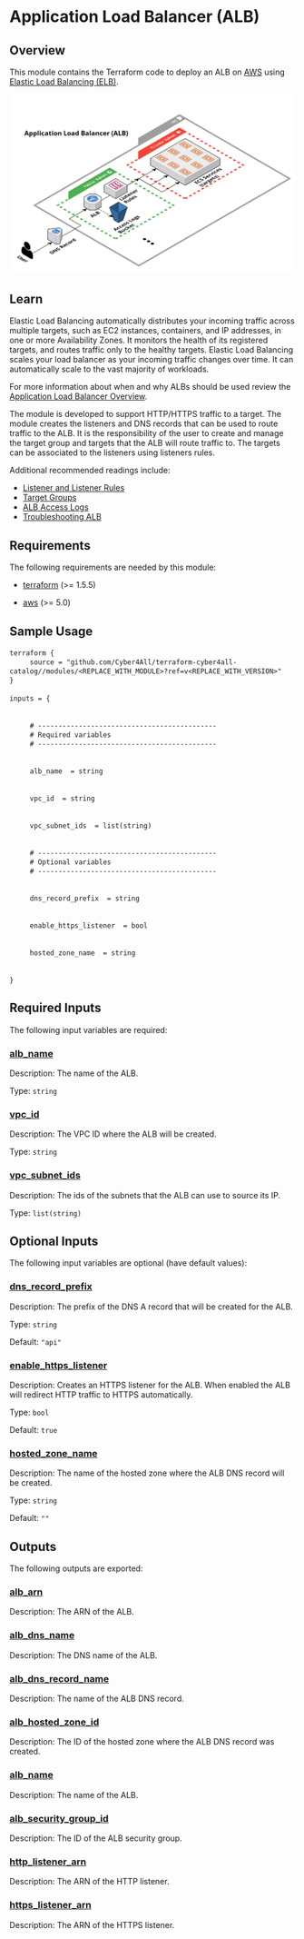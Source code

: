 # Application Load Balancer (ALB)

## Overview

This module contains the Terraform code to deploy an ALB on [AWS](https://aws.amazon.com/) using [Elastic Load Balancing (ELB)](https://docs.aws.amazon.com/elasticloadbalancing/latest/application/introduction.html).

<!-- Image or Arch diagram -->
![CloudCraft ALB Diagram](../../_docs/tf-alb-module-diagram.png)

## Learn

Elastic Load Balancing automatically distributes your incoming traffic across multiple targets, such as EC2 instances, containers, and IP addresses, in one or more Availability Zones. It monitors the health of its registered targets, and routes traffic only to the healthy targets. Elastic Load Balancing scales your load balancer as your incoming traffic changes over time. It can automatically scale to the vast majority of workloads.

For more information about when and why ALBs should be used review the [Application Load Balancer Overview](https://docs.aws.amazon.com/elasticloadbalancing/latest/application/introduction.html#application-load-balancer-overview).

The module is developed to support HTTP/HTTPS traffic to a target. The module creates the listeners and DNS records that can be used to route traffic to the ALB. It is the responsibility of the user to create and manage the target group and targets that the ALB will route traffic to. The targets can be associated to the listeners using listeners rules.

Additional recommended readings include:

- [Listener and Listener Rules](https://docs.aws.amazon.com/elasticloadbalancing/latest/application/load-balancer-listeners.html)
- [Target Groups](https://docs.aws.amazon.com/elasticloadbalancing/latest/application/load-balancer-target-groups.html)
- [ALB Access Logs](https://docs.aws.amazon.com/elasticloadbalancing/latest/application/load-balancer-access-logs.html)
- [Troubleshooting ALB](https://docs.aws.amazon.com/elasticloadbalancing/latest/application/load-balancer-troubleshooting.html)

<!-- BEGIN_TF_DOCS -->
## Requirements

The following requirements are needed by this module:

- <a name="requirement_terraform"></a> [terraform](#requirement\_terraform) (>= 1.5.5)

- <a name="requirement_aws"></a> [aws](#requirement\_aws) (>= 5.0)
## Sample Usage
```hcl
terraform {
	 source = "github.com/Cyber4All/terraform-cyber4all-catalog//modules/<REPLACE_WITH_MODULE>?ref=v<REPLACE_WITH_VERSION>"
}

inputs = {


	 # --------------------------------------------
	 # Required variables
	 # --------------------------------------------


	 alb_name  = string


	 vpc_id  = string


	 vpc_subnet_ids  = list(string)


	 # --------------------------------------------
	 # Optional variables
	 # --------------------------------------------


	 dns_record_prefix  = string


	 enable_https_listener  = bool


	 hosted_zone_name  = string


}
```
## Required Inputs

The following input variables are required:

### <a name="input_alb_name"></a> [alb\_name](#input\_alb\_name)

Description: The name of the ALB.

Type: `string`

### <a name="input_vpc_id"></a> [vpc\_id](#input\_vpc\_id)

Description: The VPC ID where the ALB will be created.

Type: `string`

### <a name="input_vpc_subnet_ids"></a> [vpc\_subnet\_ids](#input\_vpc\_subnet\_ids)

Description: The ids of the subnets that the ALB can use to source its IP.

Type: `list(string)`

## Optional Inputs

The following input variables are optional (have default values):

### <a name="input_dns_record_prefix"></a> [dns\_record\_prefix](#input\_dns\_record\_prefix)

Description: The prefix of the DNS A record that will be created for the ALB.

Type: `string`

Default: `"api"`

### <a name="input_enable_https_listener"></a> [enable\_https\_listener](#input\_enable\_https\_listener)

Description: Creates an HTTPS listener for the ALB. When enabled the ALB will redirect HTTP traffic to HTTPS automatically.

Type: `bool`

Default: `true`

### <a name="input_hosted_zone_name"></a> [hosted\_zone\_name](#input\_hosted\_zone\_name)

Description: The name of the hosted zone where the ALB DNS record will be created.

Type: `string`

Default: `""`
## Outputs

The following outputs are exported:

### <a name="output_alb_arn"></a> [alb\_arn](#output\_alb\_arn)

Description: The ARN of the ALB.

### <a name="output_alb_dns_name"></a> [alb\_dns\_name](#output\_alb\_dns\_name)

Description: The DNS name of the ALB.

### <a name="output_alb_dns_record_name"></a> [alb\_dns\_record\_name](#output\_alb\_dns\_record\_name)

Description: The name of the ALB DNS record.

### <a name="output_alb_hosted_zone_id"></a> [alb\_hosted\_zone\_id](#output\_alb\_hosted\_zone\_id)

Description: The ID of the hosted zone where the ALB DNS record was created.

### <a name="output_alb_name"></a> [alb\_name](#output\_alb\_name)

Description: The name of the ALB.

### <a name="output_alb_security_group_id"></a> [alb\_security\_group\_id](#output\_alb\_security\_group\_id)

Description: The ID of the ALB security group.

### <a name="output_http_listener_arn"></a> [http\_listener\_arn](#output\_http\_listener\_arn)

Description: The ARN of the HTTP listener.

### <a name="output_https_listener_arn"></a> [https\_listener\_arn](#output\_https\_listener\_arn)

Description: The ARN of the HTTPS listener.
<!-- END_TF_DOCS -->